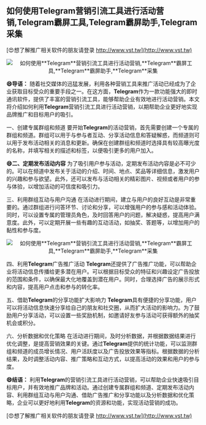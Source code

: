## **如何使用**Telegram**营销引流工具进行活动营销,**Telegram**霸屏工具,**Telegram**霸屏助手,**Telegram**采集**

[😍想了解推广相关软件的朋友请登录 http://www.vst.tw](http://www.vst.tw)

 <center><img src="https://vst.tw/MP4/tuiguang/png/2.png" alt="如何使用**Telegram**营销引流工具进行活动营销,**Telegram**霸屏工具,**Telegram**霸屏助手,**Telegram**采集"></center>

**😄导语：**
随着社交媒体的迅猛发展，利用各种营销工具来推广活动已经成为了企业获取目标受众的重要手段之一。在这方面，**Telegram**作为一款功能强大的即时通讯软件，提供了丰富的营销引流工具，能够帮助企业有效地进行活动营销。本文将介绍如何利用**Telegram**营销引流工具进行活动营销，以期帮助企业更好地实现品牌推广和目标用户的吸引。

一、创建专属群组和频道
要开始**Telegram**的活动营销，首先需要创建一个专属的群组和频道。群组可以用于与参与者互动、分享活动信息和答疑解惑，而频道则可以用于发布活动相关的消息和更新。确保在创建群组和频道时选择具有较高曝光度的名称，并填写相关的描述和标签，以便吸引更多的用户加入。

**😄二、定期发布活动内容**
为了吸引用户参与活动，定期发布活动内容是必不可少的。可以在频道中发布关于活动的介绍、时间、地点、奖品等详细信息，激发用户的兴趣和参与欲望。此外，还可以发布与活动相关的精彩图片、视频或者用户的参与体验，以增加活动的可信度和吸引力。

三、利用群组互动与用户沟通
在活动进行期间，建立与用户的良好互动是非常重要的。通过群组进行问答环节、讨论和分享，可以增强用户的参与感和活动体验。同时，可以设置专属的管理员角色，及时回答用户的问题，解决疑惑，提高用户满意度。此外，可以定期开展一些有趣的互动活动，如抽奖、答题等，以增加用户的黏性和参与度。

 <center><img src="https://vst.tw/MP4/tuiguang/png/1.png" alt="如何使用**Telegram**营销引流工具进行活动营销,**Telegram**霸屏工具,**Telegram**霸屏助手,**Telegram**采集"></center>

四、利用**Telegram**广告推广活动
**Telegram**还提供了广告推广功能，可以帮助企业将活动信息传播给更多潜在用户。可以根据目标受众的特征和兴趣设定广告投放的范围和条件，以确保最大化地覆盖到潜在用户。同时，合理选择广告的展示形式和内容，提高用户点击和参与的转化率。

五、借助**Telegram**的分享功能扩大影响力
**Telegram**具有便捷的分享功能，用户可以将活动信息快速分享给自己的朋友和社交圈，从而扩大活动的影响力。为了鼓励用户分享活动，可以设置一些奖励机制，如邀请好友参与活动可获得额外的抽奖机会或积分。

六、分析数据和优化策略
在活动进行期间，及时分析数据，并根据数据结果进行优化调整，是提高营销效果的关键。通过**Telegram**提供的统计功能，可以监测群组和频道的成员增长情况、用户活跃度以及广告投放效果等指标。根据数据的分析结果，及时调整活动内容、推广策略和互动方式，以提高活动的效果和用户的参与度。

**😄结语：**
利用**Telegram**的营销引流工具进行活动营销，可以帮助企业快速吸引目标用户，并有效地推广品牌和活动。通过创建专属群组和频道、定期发布活动内容、利用群组互动与用户沟通、借助广告推广和分享功能以及分析数据和优化策略，企业可以更好地利用**Telegram**的资源和功能，实现活动营销的成功。

[😍想了解推广相关软件的朋友请登录 http://www.vst.tw](http://www.vst.tw)



